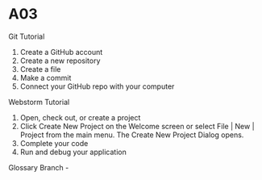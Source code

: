 # A03
Git Tutorial
1. Create a GitHub account
2. Create a new repository
3. Create a file
4. Make a commit
5. Connect your GitHub repo with your computer

Webstorm Tutorial
1. Open, check out, or create a project
2. Click Create New Project on the Welcome screen or select File | New | Project from the main menu. The Create New Project Dialog opens.
3. Complete your code
4. Run and debug your application

Glossary
Branch -
